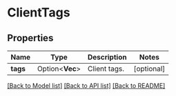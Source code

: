 # ClientTags

## Properties

Name | Type | Description | Notes
------------ | ------------- | ------------- | -------------
**tags** | Option<**Vec<String>**> | Client tags. | [optional]

[[Back to Model list]](../README.md#documentation-for-models) [[Back to API list]](../README.md#documentation-for-api-endpoints) [[Back to README]](../README.md)


